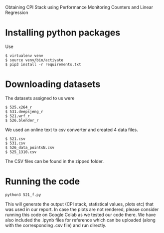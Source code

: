 Obtaining CPI Stack using Performance Monitoring Counters and Linear Regression

# Installing python packages

Use 
```
$ virtualenv venv
$ source venv/bin/activate
$ pip3 install -r requirements.txt

```

# Downloading datasets

The datasets assigned to us were 

```
$ 525.x264_r
$ 531.deepsjeng_r
$ 521.wrf_r
$ 526.blender_r
```
We used an online text to csv converter and created 4 data files.

```
$ 521.csv
$ 531.csv
$ 526_data_pointsN.csv
$ 525_1310.csv
```
The CSV files can be found in the zipped folder.

# Running the code 

```python3 521_f.py```

This will generate the output (CPI stack, statistical values, plots etc) that was used in our report.
In case the plots are not rendered, please consider running this code on Google Colab as we tested our code there. We have also included the .ipynb files for reference which can be uploaded (along with the corresponding .csv file) and run directly.


